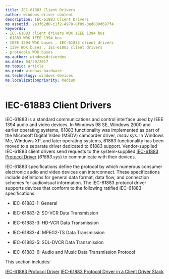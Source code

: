 ```yaml
---
title: IEC-61883 Client Drivers
author: windows-driver-content
description: IEC-61883 Client Drivers
ms.assetid: 2a3f62d0-c1f2-4978-8f89-3ed800d697f4
keywords:
- IEC-61883 client drivers WDK IEEE 1394 bus
- 61883 WDK IEEE 1394 bus
- IEEE 1394 WDK buses , IEC-61883 client drivers
- 1394 WDK buses , IEC-61883 client drivers
- protocols WDK buses
ms.author: windowsdriverdev
ms.date: 04/20/2017
ms.topic: article
ms.prod: windows-hardware
ms.technology: windows-devices
ms.localizationpriority: medium
---
```


# IEC-61883 Client Drivers





IEC-61883 is a standard communications and control interface used by IEEE 1394 audio and video devices. In Windows 98 SE, Windows 2000 and earlier operating systems, 61883 functionality was implemented as part of the Microsoft Digital Video (MSDV) camcorder driver, *msdv.sys*. In Windows Me, Windows XP, and later operating systems, 61883 functionality has been moved to a separate driver dedicated to 61883 support. Vendor-supplied IEC-61883 client drivers send requests to the system-supplied [IEC-61883 Protocol Driver](https://msdn.microsoft.com/library/windows/hardware/ff537191) (*61883.sys*) to communicate with their devices.

IEC-61883 specifications define the protocol by which numerous consumer electronic audio and video devices can interconnect. These specifications include definitions for general data format, data flow, and connection schemes for audiovisual information. The IEC-61883 protocol driver supports devices that conform to the following ratified IEC-61883 specifications:

-   IEC-61883-1: General

-   IEC-61883-2: SD-VCR Data Transmission

-   IEC-61883-3: HD-VCR Data Transmission

-   IEC-61883-4: MPEG2-TS Data Transmission

-   IEC-61883-5: SDL-DVCR Data Transmission

-   IEC-61883-6: Audio and Music Data Transmission Protocol

This section includes:

[IEC-61883 Protocol Driver](https://msdn.microsoft.com/library/windows/hardware/ff537191)
[IEC-61883 Protocol Driver in a Client Driver Stack](https://msdn.microsoft.com/library/windows/hardware/ff537193)
 

 




